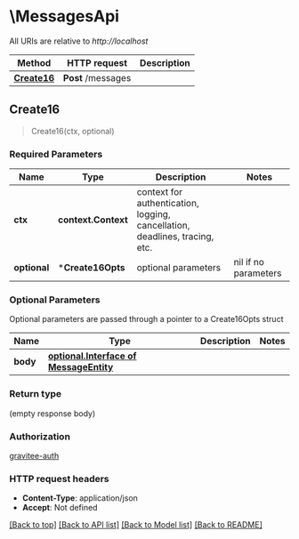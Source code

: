 # \MessagesApi

All URIs are relative to *http://localhost*

Method | HTTP request | Description
------------- | ------------- | -------------
[**Create16**](MessagesApi.md#Create16) | **Post** /messages | 



## Create16

> Create16(ctx, optional)



### Required Parameters


Name | Type | Description  | Notes
------------- | ------------- | ------------- | -------------
**ctx** | **context.Context** | context for authentication, logging, cancellation, deadlines, tracing, etc.
 **optional** | ***Create16Opts** | optional parameters | nil if no parameters

### Optional Parameters

Optional parameters are passed through a pointer to a Create16Opts struct


Name | Type | Description  | Notes
------------- | ------------- | ------------- | -------------
 **body** | [**optional.Interface of MessageEntity**](MessageEntity.md)|  | 

### Return type

 (empty response body)

### Authorization

[gravitee-auth](../README.md#gravitee-auth)

### HTTP request headers

- **Content-Type**: application/json
- **Accept**: Not defined

[[Back to top]](#) [[Back to API list]](../README.md#documentation-for-api-endpoints)
[[Back to Model list]](../README.md#documentation-for-models)
[[Back to README]](../README.md)

